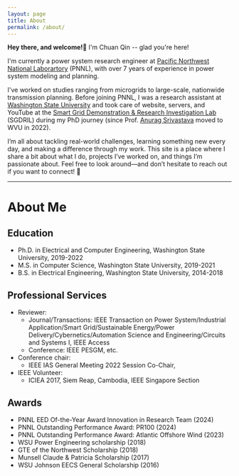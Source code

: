 ```yaml
---
layout: page
title: About
permalink: /about/
---
```


**Hey there, and welcome!**👋 I'm Chuan Qin -- glad you're here! <br>

I'm currently a power system research engineer at [Pacific Northwest National Laborartory](https://www.pnnl.gov) (PNNL), with over 7 years of experience in power system modeling and planning.<br>

I've worked on studies ranging from microgrids to large-scale, nationwide transmission planning. Before joining PNNL, I was a research assistant at [Washington State University](https://www.wsu.edu) and took care of website, servers, and YouTube at the [Smart Grid Demonstration & Research Investigation Lab](https://www.youtube.com/channel/UCJvYOVqPi-vM7nmR4qSxpmQ/videos) (SGDRIL) during my PhD journey (since Prof. [Anurag Srivastava](https://directory.statler.wvu.edu/faculty-staff-directory/anurag-srivastava) moved to WVU in 2022).<br>

I’m all about tackling real-world challenges, learning something new every day, and making a difference through my work. This site is a place where I share a bit about what I do, projects I’ve worked on, and things I’m passionate about. Feel free to look around—and don’t hesitate to reach out if you want to connect! 🤝

 <hr />
 
# About Me

## Education
* Ph.D. in Electrical and Computer Engineering, Washington State University, 2019-2022
* M.S. in Computer Science, Washington State University, 2019-2021
* B.S. in Electrical Engineering, Washington State University, 2014-2018

## Professional Services
* Reviewer: 
    * Journal/Transactions: IEEE Transaction on Power System/Industrial Application/Smart Grid/Sustainable Energy/Power Delivery/Cybernetics/Automation Science and Engineering/Circuits and Systems I, IEEE Access
    * Conference: IEEE PESGM, etc.
* Conference chair: 
    * IEEE IAS General Meeting 2022 Session Co-Chair,
* IEEE Volunteer: 
    * ICIEA 2017, Siem Reap, Cambodia, IEEE Singapore Section

## Awards
* PNNL EED Of-the-Year Award Innovation in Research Team (2024)
* PNNL Outstanding Performance Award: PR100 (2024)
* PNNL Outstanding Performance Award: Atlantic Offshore Wind (2023)
* WSU Power Engineering scholarship (2018)
* GTE of the Northwest Scholarship (2018)
* Munsell Claude & Patricia Scholarship (2017)
* WSU Johnson EECS General Scholarship (2016)